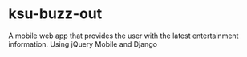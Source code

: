 ksu-buzz-out
============

A mobile web app that provides the user with the latest entertainment information. Using jQuery Mobile and Django 